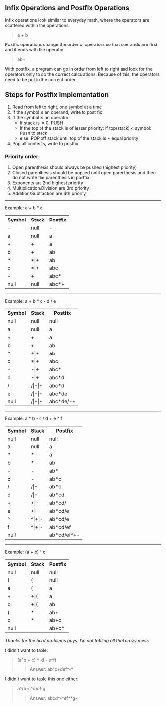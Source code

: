 ## Infix Operations and Postfix Operations

Infix operations look similar to everyday math, where the operators are scattered within the operations. 
> a + b

Postfix operations change the order of operators so that operands are first and it ends with the operator
> ab+

With postfix, a program can go in order from left to right and look for the operators only to do the correct calculations. Because of this, the operators need to be put in the correct order.

## Steps for Postfix Implementation
1. Read from left to right, one symbol at a time
2. If the symbol is an operand, write to post fix
3. If the symbol is an operator:
    * If stack is != 0, PUSH
    * If the top of the stack is of lesser priority: if top(stack) < symbol: Push to stack
    * else: POP off stack until top of the stack is ~ equal priority
4. Pop all contents, write to postfix

### Priority order:
1. Open parenthesis should always be pushed (highest priority)
2. Closed parenthesis should be popped until open parenthesis and then do not write the parenthesis in postfix
3. Exponents are 2nd highest priority
4. Multiplication/Division are 3rd priority
5. Addition/Subtraction are 4th priority
<hr>
Example: a + b * c
<table>
    <tr>
        <th>Symbol</th>
        <th>Stack</th>
        <th>Postfix</th>
    </tr>
    <tr>
        <td>-</td>
        <td>null</td>
        <td>-</td>
    </tr>
    <tr>
        <td>a</td>
        <td>null</td>
        <td>a</td>
    </tr>
    <tr>
        <td>+</td>
        <td>+</td>
        <td>a</td>
    </tr>
    <tr>
        <td>b</td>
        <td>+</td>
        <td>ab</td>
    </tr>
    <tr>
        <td>*</td>
        <td>*|+</td>
        <td>ab</td>
    </tr>
    <tr>
        <td>c</td>
        <td>*|+</td>
        <td>abc</td>
    </tr>
    <tr>
        <td>-</td>
        <td>+</td>
        <td>abc*</td>
    </tr>
    <tr>
        <td>null</td>
        <td>null</td>
        <td>abc*+</td>
    </tr>
</table>
<hr>
Example: a + b * c - d / e
<table>
    <tr>
        <th>Symbol</th>
        <th>Stack</th>
        <th>Postfix</th>
    </tr>
    <tr>
        <td>null</td>
        <td>null</td>
        <td>null</td>
    </tr>
    <tr>
        <td>a</td>
        <td>null</td>
        <td>a</td>
    </tr>
    <tr>
        <td>+</td>
        <td>+</td>
        <td>a</td>
    </tr>
    <tr>
        <td>b</td>
        <td>+</td>
        <td>ab</td>
    </tr>
    <tr>
        <td>*</td>
        <td>*|+</td>
        <td>ab</td>
    </tr>
    <tr>
        <td>c</td>
        <td>*|+</td>
        <td>abc</td>
    </tr>
    <tr>
        <td>-</td>
        <td>-|+</td>
        <td>abc*</td>
    </tr>
    <tr>
        <td>d</td>
        <td>-|+</td>
        <td>abc*d</td>
    </tr>
    <tr>
        <td>/</td>
        <td>/|-|+</td>
        <td>abc*d</td>
    </tr>
    <tr>
        <td>e</td>
        <td>/|-|+</td>
        <td>abc*de</td>
    </tr>
    <tr>
        <td>null</td>
        <td>/|-|+</td>
        <td>abc*de/-+</td>
    </tr>
</table>
<hr>
Example: a * b - c / d + e ^ f
<table>
    <tr>
        <th>Symbol</th>
        <th>Stack</th>
        <th>Postfix</th>
    </tr>
    <tr>
        <td>null</td>
        <td>null</td>
        <td>null</td>
    </tr>
    <tr>
        <td>a</td>
        <td>null</td>
        <td>a</td>
    </tr>
    <tr>
        <td>*</td>
        <td>*</td>
        <td>a</td>
    </tr>
    <tr>
        <td>b</td>
        <td>*</td>
        <td>ab</td>
    </tr>
    <tr>
        <td>-</td>
        <td>-</td>
        <td>ab*</td>
    </tr>
    <tr>
        <td>c</td>
        <td>-</td>
        <td>ab*c</td>
    </tr>
    <tr>
        <td>/</td>
        <td>/|-</td>
        <td>ab*c</td>
    </tr>
    <tr>
        <td>d</td>
        <td>/|-</td>
        <td>ab*cd</td>
    </tr>
    <tr>
        <td>+</td>
        <td>+|-</td>
        <td>ab*cd/</td>
    </tr>
    <tr>
        <td>e</td>
        <td>+|-</td>
        <td>ab*cd/e</td>
    </tr>
    <tr>
        <td>^</td>
        <td>^|+|-</td>
        <td>ab*cd/e</td>
    </tr>
    <tr>
        <td>f</td>
        <td>^|+|-</td>
        <td>ab*cd/ef</td>
    </tr>
    <tr>
        <td>null</td>
        <td></td>
        <td>ab*cd/ef^+-</td>
    </tr>
</table>
<hr>
Example: (a + b) * c
<table>
    <tr>
        <th>Symbol</th>
        <th>Stack</th>
        <th>Postfix</th>
    </tr>
    <tr>
        <td>null</td>
        <td>null</td>
        <td>null</td>
    </tr>
    <tr>
        <td>(</td>
        <td>(</td>
        <td>null</td>
    </tr>
    <tr>
        <td>a</td>
        <td>(</td>
        <td>a</td>
    </tr>
    <tr>
        <td>+</td>
        <td>+|(</td>
        <td>a</td>
    </tr>
    <tr>
        <td>b</td>
        <td>+|(</td>
        <td>ab</td>
    </tr>
    <tr>
        <td>)</td>
        <td>*</td>
        <td>ab+</td>
    </tr>
    <tr>
        <td>c</td>
        <td>*</td>
        <td>ab+c</td>
    </tr>
    <tr>
        <td>null</td>
        <td></td>
        <td>ab+c*</td>
    </tr>
</table>

*Thanks for the hard problems guys. I'm not tabling all that crazy mess*

I didn't want to table:
> (a^b + c) * (d - e^f)
>> Answer: ab^c+def^-*

I didn't want to table this one either: 
>a^(b-c^d)*e*f-g
>> Answer: abcd^-^ef**g-
